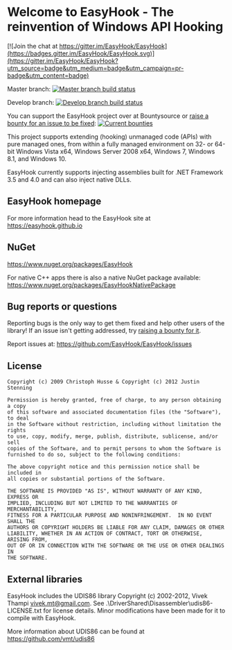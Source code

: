 # Welcome to EasyHook - The reinvention of Windows API Hooking

[![Join the chat at https://gitter.im/EasyHook/EasyHook](https://badges.gitter.im/EasyHook/EasyHook.svg)](https://gitter.im/EasyHook/EasyHook?utm_source=badge&utm_medium=badge&utm_campaign=pr-badge&utm_content=badge)

Master branch: [![Master branch build status](https://ci.appveyor.com/api/projects/status/278ff5njpjnarayd/branch/master?svg=true)](https://ci.appveyor.com/project/spazzarama/easyhook/branch/master)

Develop branch: [![Develop branch build status](https://ci.appveyor.com/api/projects/status/278ff5njpjnarayd/branch/develop?svg=true)](https://ci.appveyor.com/project/spazzarama/easyhook/branch/develop)

You can support the EasyHook project over at Bountysource or [raise a bounty for an issue to be fixed](https://www.bountysource.com/teams/easyhook/issues): [![Current bounties](https://api.bountysource.com/badge/team?team_id=104536)](https://www.bountysource.com/teams/easyhook/bounties)

This project supports extending (hooking) unmanaged code (APIs) with pure managed ones, from within a fully managed environment on 32- or 64-bit Windows Vista x64, Windows Server 2008 x64, Windows 7, Windows 8.1, and Windows 10.

EasyHook currently supports injecting assemblies built for .NET Framework 3.5 and 4.0 and can also inject native DLLs.

## EasyHook homepage

For more information head to the EasyHook site at https://easyhook.github.io

## NuGet
https://www.nuget.org/packages/EasyHook

For native C++ apps there is also a native NuGet package available: https://www.nuget.org/packages/EasyHookNativePackage

## Bug reports or questions
Reporting bugs is the only way to get them fixed and help other users of the library! If an issue isn't getting addressed, try [raising a bounty for it](https://www.bountysource.com/teams/easyhook/issues).

Report issues at: https://github.com/EasyHook/EasyHook/issues

## License
    Copyright (c) 2009 Christoph Husse & Copyright (c) 2012 Justin Stenning

    Permission is hereby granted, free of charge, to any person obtaining a copy
    of this software and associated documentation files (the "Software"), to deal
    in the Software without restriction, including without limitation the rights
    to use, copy, modify, merge, publish, distribute, sublicense, and/or sell
    copies of the Software, and to permit persons to whom the Software is
    furnished to do so, subject to the following conditions:
    
    The above copyright notice and this permission notice shall be included in
    all copies or substantial portions of the Software.
    
    THE SOFTWARE IS PROVIDED "AS IS", WITHOUT WARRANTY OF ANY KIND, EXPRESS OR
    IMPLIED, INCLUDING BUT NOT LIMITED TO THE WARRANTIES OF MERCHANTABILITY,
    FITNESS FOR A PARTICULAR PURPOSE AND NONINFRINGEMENT.  IN NO EVENT SHALL THE
    AUTHORS OR COPYRIGHT HOLDERS BE LIABLE FOR ANY CLAIM, DAMAGES OR OTHER
    LIABILITY, WHETHER IN AN ACTION OF CONTRACT, TORT OR OTHERWISE, ARISING FROM,
    OUT OF OR IN CONNECTION WITH THE SOFTWARE OR THE USE OR OTHER DEALINGS IN
    THE SOFTWARE.

## External libraries
EasyHook includes the UDIS86 library Copyright (c) 2002-2012, Vivek Thampi <vivek.mt@gmail.com>. See .\DriverShared\Disassembler\udis86-LICENSE.txt for license details. Minor modifications have been made for it to compile with EasyHook.

More information about UDIS86 can be found at https://github.com/vmt/udis86
